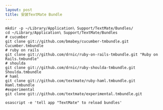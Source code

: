 ```yaml
---
layout: post
title: 安装TextMate Bundle
---
```


<pre><code>mkdir -p ~/Library/Application\ Support/TextMate/Bundles/
cd ~/Library/Application\ Support/TextMate/Bundles
# cucumber
git clone git://github.com/bmabey/cucumber-tmbundle.git Cucumber.tmbundle
# ruby on rails
git clone git://github.com/drnic/ruby-on-rails-tmbundle.git "Ruby on Rails.tmbundle"
# shoulda
git clone git://github.com/drnic/ruby-shoulda-tmbundle.git Shoulda.tmbundle
# haml
git clone git://github.com/textmate/ruby-haml.tmbundle.git Haml.tmbundle
#experimental
git clone git://github.com/textmate/experimental.tmbundle.git

osascript -e 'tell app "TextMate" to reload bundles'

</code></pre>
